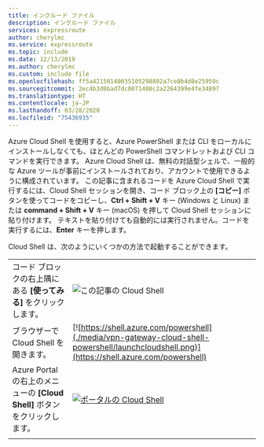 ```yaml
---
title: インクルード ファイル
description: インクルード ファイル
services: expressroute
author: cherylmc
ms.service: expressroute
ms.topic: include
ms.date: 12/13/2019
ms.author: cherylmc
ms.custom: include file
ms.openlocfilehash: ff5a42150140035105298802a7ce8b4d0e25959c
ms.sourcegitcommit: 2ec4b3d0bad7dc0071400c2a2264399e4fe34897
ms.translationtype: HT
ms.contentlocale: ja-JP
ms.lasthandoff: 03/28/2020
ms.locfileid: "75436935"
---
```

Azure Cloud Shell を使用すると、Azure PowerShell または CLI をローカルにインストールしなくても、ほとんどの PowerShell コマンドレットおよび CLI コマンドを実行できます。 Azure Cloud Shell は、無料の対話型シェルで、一般的な Azure ツールが事前にインストールされており、アカウントで使用できるように構成されています。
この記事に含まれるコードを Azure Cloud Shell で実行するには、Cloud Shell セッションを開き、コード ブロック上の **[コピー]** ボタンを使ってコードをコピーし、__Ctrl + Shift + V__ キー (Windows と Linux) または __command + Shift + V__ キー (macOS) を押して Cloud Shell セッションに貼り付けます。 テキストを貼り付けても自動的には実行されません。コードを実行するには、**Enter** キーを押します。

Cloud Shell は、次のようにいくつかの方法で起動することができます。

|  |   |
|-----------------------------------------------|---|
| コード ブロックの右上隅にある **[使ってみる]** をクリックします。 | ![この記事の Cloud Shell](./media/vpn-gateway-cloud-shell-powershell/cloud-shell-powershell-try-it.png) |
| ブラウザーで Cloud Shell を開きます。 | [![https://shell.azure.com/powershell](./media/vpn-gateway-cloud-shell-powershell/launchcloudshell.png)](https://shell.azure.com/powershell) |
| Azure Portal の右上のメニューの **[Cloud Shell]** ボタンをクリックします。 | [![ポータルの Cloud Shell](./media/vpn-gateway-cloud-shell-powershell/cloud-shell-menu.png)](https://portal.azure.com) |
|  |  |